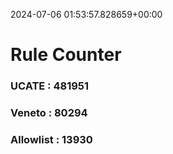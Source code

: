 2024-07-06 01:53:57.828659+00:00
# Rule Counter 
 ### UCATE : 481951

 ### Veneto : 80294

 ### Allowlist : 13930